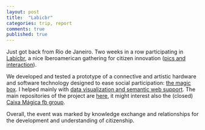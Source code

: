 ```yaml
---
layout: post
title:  "Labicbr"
categories: trip, report
comments: true
published: true
---
```

Just got back from Rio de Janeiro.
Two weeks in a row participating in [Labicbr][labicbr],
a nice Iberoamerican gathering for citizen innovation
([pics and interaction][labicpll]).

We developed and tested a prototype of a connective and artistic
hardware and software technology designed to ease social participation:
[the magic box][mbox]. I helped mainly with [data visualization and
semantic web support][repocm].
The main repositories of the project are [here][cmp],
it might interest also the (closed) [Caixa Mágica fb group][cmg].

Overall, the event was marked by knowledge exchange and relationships
for the development and understanding of citizenship.



[tart]:      https://github.com/ttm/articleStabilityInteractionNetworks/raw/master/paper.pdf
[labicbr]:   http://www.ciudadania20.org/pt-pt/labicbr/  
[labicpll]:  https://www.facebook.com/groups/1645390789044342/
[mbox]:    http://www.ciudadania20.org/pt-pt/colaboradoreslabicbr/
[repocm]:    https://github.com/ttm/caixamagica 
[cmp]:   https://github.com/caixamagica/ 
[cmg]:   https://www.facebook.com/groups/952476861475886/

